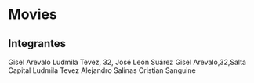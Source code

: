 # Movies
## Integrantes
Gisel Arevalo
Ludmila Tevez, 32, José León Suárez
Gisel Arevalo,32,Salta Capital
Ludmila Tevez
Alejandro Salinas
Cristian Sanguine
